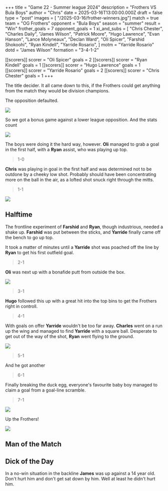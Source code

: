 +++
title = "Game 22 - Summer league 2024"
description = "Frothers VS Bula Boys"
author = "Chris"
date = 2025-03-16T13:00:00.000Z
draft = false
type = "post"
images = [ "/2025-03-16/frother-winners.jpg"]
match = true
team = "OG Frothers"
opponent = "Bula Boys"
season = "summer"
result = "Win"
frother_goals = 7
opponent_goals = 1
xi_and_subs = [
  "Chris Chester",
  "Charles Daily",
  "James Wilson",
  "Patrick Moore",
  "Hugo Lawrence",
  "Evan Hanson",
  "Lance Molyneaux",
  "Declan Ward",
  "Oli Spicer",
  "Farshid Shokoohi",
  "Ryan Kindell",
  "Yarride Rosario",
]
motm = "Yarride Rosario"
dotd = "James Wilson"
formation = "3-4-1-2"

[[scorers]]
scorer = "Oli Spicer"
goals = 2
[[scorers]]
scorer = "Ryan Kindell"
goals = 1
[[scorers]]
scorer = "Hugo Lawrence"
goals = 1
[[scorers]]
scorer = "Yarride Rosario"
goals = 2
[[scorers]]
scorer = "Chris Chester"
goals = 1
+++


The title decider. It all came down to this, if the Frothers could get anything from the match they would be division champions. 

The opposition defaulted.

![](https://media2.giphy.com/media/hiLLD9o1wTB3a/giphy.gif?cid=6c09b9526c1anoja4g8mouj9i3btbhg1r2rbfgvnjx1fysmf&ep=v1_internal_gif_by_id&rid=giphy.gif&ct=g)

So we got a bonus game against a lower league opposition. And the stats count

![](https://media2.giphy.com/media/UVLiSIBK0H1xXXKxQi/giphy.gif?cid=6c09b952w5s41jkdndweg3npvbgncdcun41wa44emtc76egk&ep=v1_internal_gif_by_id&rid=giphy.gif&ct=g)

The boys were doing it the hard way, however. **Oli** managed to grab a goal in the first half, with a **Ryan** assist, who was playing up top.

> 1-0

**Chris** was playing in goal in the first half and was determined not to be outdone by a cheeky low shot. Probably should have been concentrating more on the ball in the air, as a lofted shot snuck right through the mitts.

> 1-1

![](https://media1.giphy.com/media/eIaOelUe5WjAmSZhQ4/giphy.gif?cid=6c09b952cckcixzez9x9m9nsoopqlg6ip1iji4xihizyaury&ep=v1_internal_gif_by_id&rid=giphy.gif&ct=g)

## Halftime

The frontline experiment of **Farshid** and **Ryan**, though industrious, needed a shake up. **Farshid** was put between the sticks, and **Yarride** finally came off the bench to go up top.

It took a matter of minutes until a **Yarride** shot was poached off the line by **Ryan** to get his first outfield goal.

> 2-1

**Oli** was next up with a bonafide putt from outside the box.

![](https://media4.giphy.com/media/3oz8xxEJBDEjRms01y/giphy.gif?cid=6c09b95294fsnpk8ps4hzdr1axwz2o8qovynf28g45g7hcly&ep=v1_internal_gif_by_id&rid=giphy.gif&ct=g)

> 3-1

**Hugo** followed this up with a great hit into the top bins to get the Frothers right in controll.

> 4-1

With goals on offer **Yarride** wouldn't be too far away. **Charles** went on a run up the wing and managed to find **Yarride** with a square ball. Desperate to get out of the way of the shot, **Ryan** went flying to the ground.

![](https://media1.tenor.com/m/7FYaVA9itAsAAAAd/simpsons-brick.gif)

> 5-1

And he got another 

> 6-1

Finally breaking the duck egg, everyone's favourite baby boy managed to claim a goal from a goal-line scramble.

> 7-1

![](https://media.giphy.com/media/v1.Y2lkPTc5MGI3NjExemNwY2l4dHU1ZG11OG84Zm16bmd2b3BkM29raHFpa29sMzg5am8zdyZlcD12MV9naWZzX3NlYXJjaCZjdD1n/3oz8xrsRf3FJYYmBJS/giphy.gif)

Up the Frothers!

![](/2025-03-16/frother-winners.jpg)

## Man of the Match


## Dick of the Day
In a no-win situation in the backline **James** was up against a 14 year old. Don't hurt him and don't get sat down by him. Well at least he didn't hurt him.
